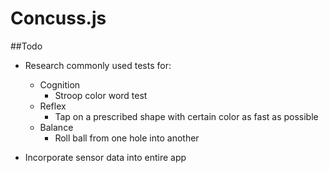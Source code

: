 Concuss.js
=======

##Todo
* Research commonly used tests for:
	* Cognition
		* Stroop color word test
	* Reflex
		* Tap on a prescribed shape with certain color as fast as possible
	* Balance 
		* Roll ball from one hole into another

* Incorporate sensor data into entire app
